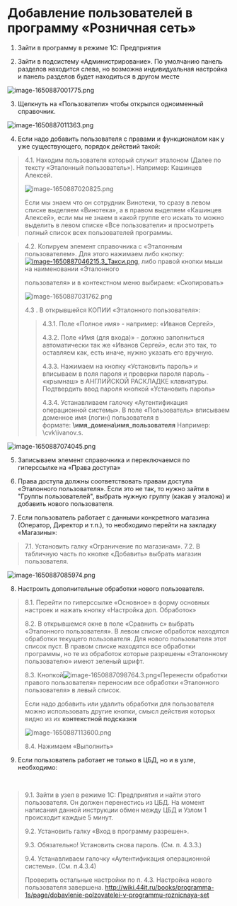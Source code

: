 # Добавление пользователей в программу «Розничная сеть»

1. Зайти в программу в режиме 1С: Предприятия

2. Зайти в подсистему «Администрирование». По умолчанию панель разделов находится слева, но возможна индивидуальная настройка и панель разделов будет находиться в другом месте

![image-1650887001775.png](http://wiki.44it.ru/uploads/images/gallery/2022-04/scaled-1680-/image-1650887001775.png)

3. Щелкнуть на «Пользователи» чтобы открылся одноименный справочник.

![image-1650887011363.png](http://wiki.44it.ru/uploads/images/gallery/2022-04/scaled-1680-/image-1650887011363.png)

4. Если надо добавить пользователя с правами и функционалом как у уже существующего, порядок действий такой:

> 4.1. Находим пользователя который служит эталоном (Далее по тексту «Эталонный пользователь»). Например: Кашинцев Алексей.
> 
> ![image-1650887020825.png](http://wiki.44it.ru/uploads/images/gallery/2022-04/scaled-1680-/image-1650887020825.png)
> 
> Если мы знаем что он сотрудник Винотеки, то сразу в левом списке выделяем «Винотека», а в правом выделяем «Кашинцев Алексей», если мы не знаем в какой группе его искать то можно выделить в левом списке «Все пользователи» и просмотреть полный список всех пользователей программы.

> 4.2. Копируем элемент справочника с «Эталонным пользователем». Для этого нажимаем либо кнопку:[![image-1650887046215.3_Такси.png](http://wiki.44it.ru/uploads/images/gallery/2022-04/scaled-1680-/image-1650887046215-3-taksi.png)](http://wiki.44it.ru/uploads/images/gallery/2022-04/image-1650887046215-3-taksi.png), либо правой кнопки мыши на наименовании «Эталонного
> 
> пользователя» и в контекстном меню выбираем: «Скопировать»
> 
> ![image-1650887031762.png](http://wiki.44it.ru/uploads/images/gallery/2022-04/scaled-1680-/image-1650887031762.png)
> 
> 4.3 . В открывшейся КОПИИ «Эталонного пользователя»:
> 
> > 4.3.1. Поле «Полное имя» - например: «Иванов Сергей»,
> > 
> > 4.3.2. Поле «Имя (для входа)» - должно заполниться автоматически так же «Иванов Сергей», если это так, то оставляем как, есть иначе, нужно указать его вручную.
> > 
> > 4.3.3. Нажимаем на кнопку «Установить пароль» и вписываем в поля пароля и проверки пароля пароль - «крымнаш» в АНГЛИЙСКОЙ РАСКЛАДКЕ клавиатуры. Подтвердить ввод пароля кнопкой «Установить пароль»
> > 
> > 4.3.4. Устанавливаем галочку «Аутентификация операционной системы». В поле «Пользователь» вписываем доменное имя (логин) пользователя в формате: **\\имя_домена\имя_пользователя** Например: \\cvk\ivanov.s.

![image-1650887074045.png](http://wiki.44it.ru/uploads/images/gallery/2022-04/scaled-1680-/image-1650887074045.png)

5. Записываем элемент справочника и переключаемся по гиперссылке на «Права доступа»

6. Права доступа должны соответствовать правам доступа «Эталонного пользователя». Если это не так, то нужно зайти в "Группы пользователей", выбрать нужную группу (какая у эталона) и добавить нового пользователя.

7. Если пользователь работает с данными конкретного магазина (Оператор, Директор и т.п.), то необходимо перейти на закладку «Магазины»:

> 7.1. Установить галку «Ограничение по магазинам». 7.2. В табличную часть по кнопке «Добавить» выбрать магазин пользователя.

![image-1650887085974.png](http://wiki.44it.ru/uploads/images/gallery/2022-04/scaled-1680-/image-1650887085974.png)

  

8. Настроить дополнительные обработки нового пользователя.

> 8.1. Перейти по гиперссылке «Основное» в форму основных настроек и нажать кнопку «Настройка доп. Обработок»
> 
> 8.2. В открывшемся окне в поле «Сравнить с» выбрать «Эталонного пользователя». В левом списке обработок находятся обработки текущего пользователя. Для нового пользователя этот список пуст. В правом списке находятся все обработки программы, но те из обработок которые разрешены «Эталонному пользователю» имеют зеленый шрифт.
> 
> 8.3. Кнопкой![image-1650887098764.3.png](http://wiki.44it.ru/uploads/images/gallery/2022-04/scaled-1680-/image-1650887098764-3.png)«Перенести обработки правого пользователя» переносим все обработки «Эталонного пользователя» в левый список.
> 
> Если надо добавить или удалить обработки для пользователя можно использовать другие кнопки, смысл действия которых видно из их **контекстной подсказки**
> 
> ![image-1650887113600.png](http://wiki.44it.ru/uploads/images/gallery/2022-04/scaled-1680-/image-1650887113600.png)
> 
> 8.4. Нажимаем «Выполнить»

9. Если пользователь работает не только в ЦБД, но и в узле, необходимо:

 

[](http://wiki.44it.ru/books/programma-1s/page/dobavlenie-polzovatelei-v-programmu-roznicnaya-set/edit?content-id=bkmrk-9.1.-%D0%97%D0%B0%D0%B9%D1%82%D0%B8-%D0%B2-%D1%83%D0%B7%D0%B5%D0%BB-%D0%B2-&content-text=%0A9.1.%20%D0%97%D0%B0%D0%B9%D1%82%D0%B8%20%D0%B2%20%D1%83%D0%B7%D0%B5%D0%BB%20%D0%B2%20%D1%80%D0%B5%D0%B6%D0%B8%D0%BC%D0%B5%201%D0%A1%3A%20%D0%9F%D1%80%D0%B5%D0%B4%D0%BF%D1%80%D0%B8%D1%8F%D1%82%D0%B8%D1%8F%20%D0%B8%20%D0%BD%D0%B0%D0%B9%D1%82 "Изменить содержание")

> 9.1. Зайти в узел в режиме 1С: Предприятия и найти этого пользователя. Он должен перенестись из ЦБД. На момент написания данной инструкции обмен между ЦБД и Узлом 1 происходит каждые 5 минут.
> 
> 9.2. Установить галку «Вход в программу разрешен».
> 
> 9.3. Обязательно! Установить снова пароль. (См. п. 4.3.3.)
> 
> 9.4. Устанавливаем галочку «Аутентификация операционной системы». (См. п.4.3.4)
> 
> Проверить остальные настройки по п. 4.3.
> Настройка нового пользователя завершена.
> http://wiki.44it.ru/books/programma-1s/page/dobavlenie-polzovatelei-v-programmu-roznicnaya-set